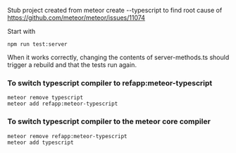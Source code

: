Stub project created from meteor create --typescript to find root cause of 
https://github.com/meteor/meteor/issues/11074

Start with

    npm run test:server

When it works correctly, changing the contents of server-methods.ts should trigger a rebuild and 
that the tests run again.

### To switch typescript compiler to refapp:meteor-typescript

    meteor remove typescript
    meteor add refapp:meteor-typescript

### To switch typescript compiler to the meteor core compiler
  
    meteor remove refapp:meteor-typescript
    meteor add typescript
